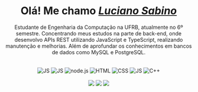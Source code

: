 <div>
  <h1 align="center">Olá! Me chamo <a href="https://www.linkedin.com/in/luciano-sabino-da-silva-neto-60338a219/"><i>Luciano Sabino</i></a></h1>
  <p align="center">Estudante de Engenharia da Computação na UFRB, atualmente no 6º semestre. Concentrando meus estudos na parte de back-end, onde desenvolvo APIs REST utilizando JavaScript e TypeScript, realizando manutenção e melhorias. Além de aprofundar os conhecimentos em bancos de dados como MySQL e PostgreSQL.</h2>
<!--   <h2 align="center">Meu <a href="https://lucianosabino.github.io/Portfolio/"><i>Portifólio</i></a>.</h2> -->
</div>






<div align="center" valign="top"><br>
  <img align="center" alt="JS" src="https://img.shields.io/badge/JavaScript-F7DF1E?style=for-the-badge&logo=javascript&logoColor=black">
  <img align="center" alt="JS" src="https://img.shields.io/badge/TypeScript-4169E1?style=for-the-badge&logo=typescript&logoColor=black">
  <img align="center" alt="node.js" src="https://img.shields.io/badge/Node.js-43853D?style=for-the-badge&logo=node.js&logoColor=white">
<!--   <img align="center" alt="Viu JS"src="https://img.shields.io/badge/React-20232A?style=for-the-badge&logo=react&logoColor=61DAFB"> -->
  <img align="center" alt="HTML" src="https://img.shields.io/badge/HTML5-E34F26?style=for-the-badge&logo=html5&logoColor=white">
<!--   <img align="center" alt="Bootstrap"src="https://img.shields.io/badge/Bootstrap-563D7C?style=for-the-badge&logo=bootstrap&logoColor=white"> -->
  <img align="center" alt="CSS" src="https://img.shields.io/badge/CSS3-1572B6?style=for-the-badge&logo=css3&logoColor=white">
  <img align="center" alt="JS" src="https://img.shields.io/badge/Python-F7DF1E?style=for-the-badge&logo=python&logoColor=black">
  <img align="center" alt="C++" src="https://img.shields.io/badge/C%2B%2B-00599C?style=for-the-badge&logo=c%2B%2B&logoColor=white">
<!-- <!--   <img align="center" alt="Dart" src="https://img.shields.io/badge/Dart-0175C2?style=for-the-badge&logo=dart&logoColor=white"> -->
<!--   <img align="center" alt="Flutter" src="https://img.shields.io/badge/Flutter-02569B?style=for-the-badge&logo=flutter&logoColor=white"> -->
<!--   <img align="center" alt="Android" src="https://img.shields.io/badge/Android-3DDC84?style=for-the-badge&logo=android&logoColor=white"> -->
</div><br>


<div align="center">
  <a href="https://www.instagram.com/luuciano_sabino/" target="_blank"><img src="https://img.shields.io/badge/-Instagram-%23E4405F?style=for-the-badge&logo=instagram&logoColor=white" target="_blank"></a>
  <!-- <a href="https://www.facebook.com/pr.eduardoribeiro" target="_blank"><img src="https://img.shields.io/badge/Facebook-1877F2?style=for-the-badge&logo=facebook&logoColor=white" target="_blank"></a>  -->
  <a href="https://www.linkedin.com/in/luciano-sabino-da-silva-neto-60338a219/" target="_blank"><img src="https://img.shields.io/badge/-LinkedIn-%230077B5?style=for-the-badge&logo=linkedin&logoColor=white" target="_blank"></a> 
  <a href="mailto:lb255043@gmail.com"><img src="https://img.shields.io/badge/-Gmail-%23333?style=for-the-badge&logo=gmail&logoColor=white" target="_blank"></a>
</div>

<!-- <div align="center">
  
  ![Snake animation](https://github.com/LucianoSabino/LucianoSabino/blob/output/github-contribution-grid-snake.svg)
  
  
</div> -->

<!--<div align="center"><img height="180em" align="top" src="https://github-readme-stats.vercel.app/api/top-langs/?username=LucianoSabino&layout=compact&langs_count=10&theme=gruvbox"/></div>-->
